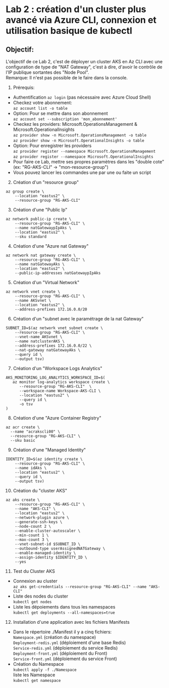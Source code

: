 # Lab 2 : création d'un cluster plus avancé via Azure CLI, connexion et utilisation basique de kubectl
## Objectif:
L'objectif de ce Lab 2, c'est de déployer un cluster AKS en Az CLI avec une configuration de type de "NAT Gateway", c'est à dire, d'avoir le contrôle de l'IP publique sortantes des "Node Pool".<br>
Remarque: Il n'est pas possible de le faire dans la console. 


1. Prérequis:<br>
- Authentification `az login` (pas nécessaire avec Azure Cloud Shell)
- Checkez votre abonnement:<br> `az account list -o table`
- Option: Pour se mettre dans son abonnement <br> `az account set --subscription 'mon_abonnement'`
- Checkez les providers: Microsoft.OperationsManagement & Microsoft.OperationalInsights<br>
`az provider show -n Microsoft.OperationsManagement -o table`<br>
`az provider show -n Microsoft.OperationalInsights -o table`<br>
- Option: Pour enregistrer les providers<br>
`az provider register --namespace Microsoft.OperationsManagement`<br>
`az provider register --namespace Microsoft.OperationalInsights`<br>
- Pour faire ce Lab, mettre ses propres paramètres dans les "double cote" (ex: "RG-AKS-CLI" -> "mon-resource-group") <br>
- Vous pouvez lancer les commandes une par une ou faite un script <br>

2. Création d'un "resource group"<br>
```
az group create \
    --location "eastus2" \
    --resource-group "RG-AKS-CLI"
```
3. Création d'une "Public Ip" <br>
```
az network public-ip create \
    --resource-group "RG-AKS-CLI" \
    --name natGatewaypIpAks \
    --location "eastus2" \
    --sku standard  
```
4. Création d'une "Azure nat Gateway" <br>
```
az network nat gateway create \
    --resource-group "RG-AKS-CLI" \
    --name natGatewayAks \
    --location "eastus2" \
    --public-ip-addresses natGatewaypIpAks
```
5. Création d'un "Virtual Network" <br>
```
az network vnet create \
    --resource-group "RG-AKS-CLI" \
    --name AKSvnet \
    --location "eastus2" \
    --address-prefixes 172.16.0.0/20
```
6. Création d'un "subnet avec le paramétrage de la nat Gateway" <br>
```
SUBNET_ID=$(az network vnet subnet create \
    --resource-group "RG-AKS-CLI" \
    --vnet-name AKSvnet \
    --name natclusterAKS \
    --address-prefixes 172.16.0.0/22 \
    --nat-gateway natGatewayAks \
    --query id \
    --output tsv)
```
7. Création d'un "Workspace Logs Analytics" <br>
```
AKS_MONITORING_LOG_ANALYTICS_WORKSPACE_ID=$(
   az monitor log-analytics workspace create \
      --resource-group "RG-AKS-CLI"  \
      --workspace-name Workspace-AKS-CLI \
      --location "eastus2" \
      --query id \
      -o tsv
)
```
8. Création d'une "Azure Container Registry" <br>
```
az acr create \
  --name "acrakscli00" \
  --resource-group "RG-AKS-CLI" \
  --sku basic
```
9. Création d'une "Managed Identity" <br>
```
IDENTITY_ID=$(az identity create \
    --resource-group "RG-AKS-CLI" \
    --name idAks \
    --location "eastus2" \
    --query id \
    --output tsv)
```
10. Création du "cluster AKS" <br>
```
az aks create \
    --resource-group "RG-AKS-CLI" \
    --name "AKS-CLI" \
    --location "eastus2" \
    --network-plugin azure \
    --generate-ssh-keys \
    --node-count 2 \
    --enable-cluster-autoscaler \
    --min-count 1 \
    --max-count 3 \
    --vnet-subnet-id $SUBNET_ID \
    --outbound-type userAssignedNATGateway \
    --enable-managed-identity \
    --assign-identity $IDENTITY_ID \
    --yes

```
11. Test du Cluster AKS <br>
- Connexion au cluster <br>
`az aks get-credentials --resource-group "RG-AKS-CLI" --name "AKS-CLI" ` <br>
- Liste des nodes du cluster <br>
`kubectl get nodes` <br>
- Liste les dépoiements dans tous les namespaces <br>
`kubectl get deployments --all-namespaces=true`

12. Installation d'une application avec les fichiers Manifests<br>
- Dans le répertoire ./Manifest il y a cinq fichiers: <br>
`Namespace.yml` (création du namespace) <br>
`Deployment-redis.yml` (déploiement d'une base Redis) <br>
`Service-redis.yml` (déploiement du service Redis) <br>
`Deployment-front.yml` (déploiement du Front) <br>
`Service-front.yml` (déploiement du service Front) <br>
- Création du Namespace <br>
`kubectl apply -f ./Namespace` <br>
liste les Namespace <br>
`kubectl get namespace`










